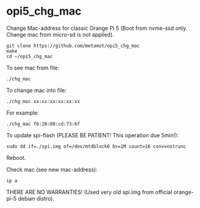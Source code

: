 # opi5_chg_mac
Change Mac-address for classic Orange Pi 5 (Boot from nvme-ssd only. Change mac from micro-sd is not applied).

    git clone https://github.com/metamot/opi5_chg_mac
    make
    cd ~/opi5_chg_mac

To see mac from file:
    
    ./chg_mac

To change mac into file:

    ./chg_mac xx:xx:xx:xx:xx:xx

For example:

    ./chg_mac f6:20:08:cd:73:6f

To update spi-flash (PLEASE BE PATIENT! This operation due 5min!):

    sudo dd if=./spi.img of=/dev/mtdblock0 bs=1M count=16 conv=notrunc

Reboot.

Check mac (see new mac-address):

    ip a

THERE ARE NO WARRANTIES!
(Used very old spi.img from official orange-pi-5 debian distro).
